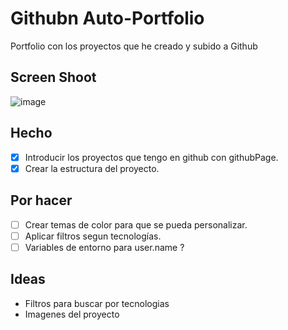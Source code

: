 # Githubn Auto-Portfolio
Portfolio con los proyectos que he creado y subido a Github

## Screen Shoot
![image](https://user-images.githubusercontent.com/22988550/167912033-c47315c0-1aa8-4c49-a643-07e541ac6000.png)


## Hecho
- [x] Introducir los proyectos que tengo en github con githubPage.
- [x] Crear la estructura del proyecto.

## Por hacer
- [ ] Crear temas de color para que se pueda personalizar.
- [ ] Aplicar filtros segun tecnologías.
- [ ] Variables de entorno para user.name ?

## Ideas
 - Filtros para buscar por tecnologias
 - Imagenes del proyecto

